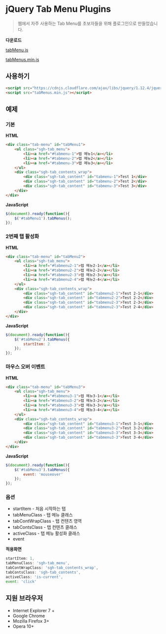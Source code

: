 # jQuery Tab Menu Plugins
> 웹에서 자주 사용하는 Tab Menu를 초보자들을 위해 플로그인으로 만들었습니다.

**다운로드**

[tabMenu.js](https://raw.githubusercontent.com/singihae/jQuery-tabMenu/master/tabMenu.js)

[tabMenus.min.js](https://raw.githubusercontent.com/singihae/jQuery-tabMenu/master/tabMenu.min.js)

## 사용하기
**<head>**
```html
<script src="https://cdnjs.cloudflare.com/ajax/libs/jquery/1.12.4/jquery.min.js"></script>
<script src="tabMenus.min.js"></script>
```

## 예제

### 기본
**HTML**
```html
<div class="tab-menu" id="tabMenu1">
	<ul class="sgh-tab_menu">
		<li><a href="#tabmenu-1">탭 메뉴1</a></li>
		<li><a href="#tabmenu-2">탭 메뉴2</a></li>
		<li><a href="#tabmenu-3">탭 메뉴3</a></li>
	</ul>
	<div class="sgh-tab_contents_wrap">
		<div class="sgh-tab_content" id="tabmenu-1">Test 1</div>
		<div class="sgh-tab_content" id="tabmenu-2">Test 2</div>
		<div class="sgh-tab_content" id="tabmenu-3">Test 3</div>
	</div>
</div>
```

**JavaScript**
```javascript
$(document).ready(function(){
	$('#tabMenu1').tabMenus();
});
```

### 2번째 탭 활성화
**HTML**
```html
<div class="tab-menu" id="tabMenu2">
	<ul class="sgh-tab_menu">
		<li><a href="#tabmenu2-1">탭 메뉴2-1</a></li>
		<li><a href="#tabmenu2-2">탭 메뉴2-2</a></li>
		<li><a href="#tabmenu2-3">탭 메뉴2-3</a></li>
		<li><a href="#tabmenu2-4">탭 메뉴2-4</a></li>
	</ul>
	<div class="sgh-tab_contents_wrap">
		<div class="sgh-tab_content" id="tabmenu2-1">Test 2-1</div>
		<div class="sgh-tab_content" id="tabmenu2-2">Test 2-2</div>
		<div class="sgh-tab_content" id="tabmenu2-3">Test 2-3</div>
		<div class="sgh-tab_content" id="tabmenu2-3">Test 2-4</div>
	</div>
</div>
```
**JavaScript**
```javascript
$(document).ready(function(){
	$('#tabMenu2').tabMenus({
		startItem: 2
	});
});
```

### 마우스 오버 이벤트
**HTML**
```html
<div class="tab-menu" id="tabMenu3">
	<ul class="sgh-tab_menu">
		<li><a href="#tabmenu3-1">탭 메뉴3-1</a></li>
		<li><a href="#tabmenu3-2">탭 메뉴3-2</a></li>
		<li><a href="#tabmenu3-3">탭 메뉴3-3</a></li>
		<li><a href="#tabmenu3-4">탭 메뉴3-4</a></li>
	</ul>
	<div class="sgh-tab_contents_wrap">
		<div class="sgh-tab_content" id="tabmenu3-1">Test 3-1</div>
		<div class="sgh-tab_content" id="tabmenu3-2">Test 3-2</div>
		<div class="sgh-tab_content" id="tabmenu3-3">Test 3-3</div>
		<div class="sgh-tab_content" id="tabmenu3-3">Test 3-4</div>
	</div>
</div>
```

**JavaScript**
```javascript
$(document).ready(function(){
	$('#tabMenu3').tabMenus({
		event: 'mouseover'
	});
});
```

### 옵션
* startItem - 처음 시작하는 탭
* tabMenuClass - 탭 메뉴 클래스
* tabContWrapClass - 탭 컨텐츠 영역
* tabContsClass - 탭 컨텐츠 클래스
* activeClass - 탭 메뉴 활성화 클래스
* event

**적용화면**
```javascript
startItem: 1,
tabMenuClass: 'sgh-tab_menu',
tabContWrapClass: 'sgh-tab_contents_wrap',
tabContsClass: 'sgh-tab_contents',
activeClass: 'is-current',
event: 'click'
```

## 지원 브라우저
* Internet Explorer 7 +
* Google Chrome
* Mozilla Firefox 3+
* Opera 10+

